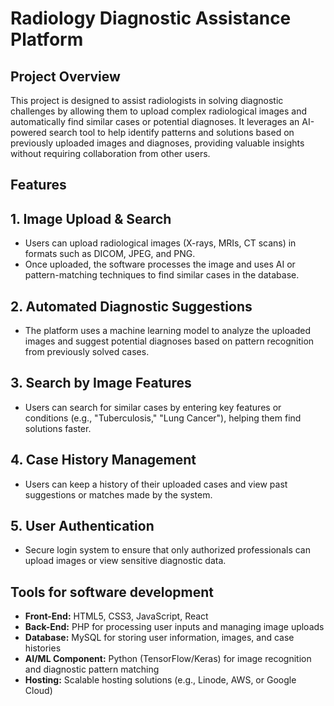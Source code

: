 # Radiology Diagnostic Assistance Platform
## Project Overview
This project is designed to assist radiologists in solving diagnostic challenges by allowing them to upload complex radiological images and automatically find similar cases or potential diagnoses. It leverages an AI-powered search tool to help identify patterns and solutions based on previously uploaded images and diagnoses, providing valuable insights without requiring collaboration from other users.
## Features
## 1. Image Upload & Search
* Users can upload radiological images (X-rays, MRIs, CT scans) in formats such as DICOM, JPEG, and PNG.
* Once uploaded, the software processes the image and uses AI or pattern-matching techniques to find similar cases in the database.
## 2. Automated Diagnostic Suggestions
* The platform uses a machine learning model to analyze the uploaded images and suggest potential diagnoses based on pattern recognition from previously solved cases.
## 3. Search by Image Features
* Users can search for similar cases by entering key features or conditions (e.g., "Tuberculosis," "Lung Cancer"), helping them find solutions faster.
## 4. Case History Management
* Users can keep a history of their uploaded cases and view past suggestions or matches made by the system.
## 5. User Authentication
* Secure login system to ensure that only authorized professionals can upload images or view sensitive diagnostic data.
## Tools for software development
* **Front-End:** HTML5, CSS3, JavaScript, React
* **Back-End:** PHP for processing user inputs and managing image uploads
* **Database:** MySQL for storing user information, images, and case histories
* **AI/ML Component:** Python (TensorFlow/Keras) for image recognition and diagnostic pattern matching
* **Hosting:** Scalable hosting solutions (e.g., Linode, AWS, or Google Cloud)
